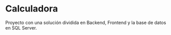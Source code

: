 # Calculadora
Proyecto con una solución dividida en Backend, Frontend y la base de datos en SQL Server.
